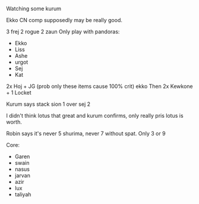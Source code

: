 Watching some kurum

Ekko CN comp supposedly may be really good.

3 frej 2 rogue 2 zaun
Only play with pandoras:
- Ekko
- Liss
- Ashe
- urgot
- Sej
- Kat

2x Hoj + JG (prob only these items cause 100% crit) ekko
Then 2x Kewkone + 1 Locket

Kurum says stack sion 1 over sej 2

I didn't think lotus that great and kurum confirms, only really pris lotus is worth.

Robin says it's never 5 shurima, never 7 without spat.
Only 3 or 9

Core:
- Garen
- swain
- nasus
- jarvan
- azir
- lux
- taliyah